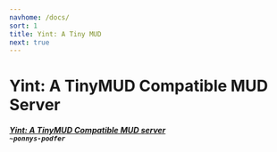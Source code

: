 ```yaml
---
navhome: /docs/
sort: 1
title: Yint: A Tiny MUD
next: true
---
```



# Yint: A TinyMUD Compatible MUD Server

<div>

<h5><a href="https://github.com/ponnys-podfer/yint">Yint: A TinyMUD Compatible MUD server</a>
<br />
<code>~ponnys-podfer</code></h5>

</div>
